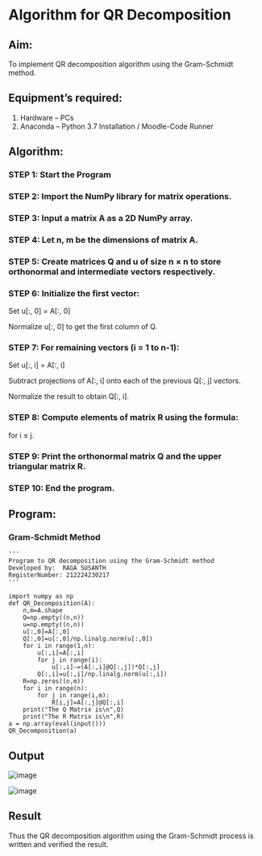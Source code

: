 # Algorithm for QR Decomposition
## Aim:
To implement QR decomposition algorithm using the Gram-Schmidt method.
## Equipment’s required:
1.	Hardware – PCs
2.	Anaconda – Python 3.7 Installation / Moodle-Code Runner
## Algorithm:

### STEP 1:  Start the Program

### STEP 2: Import the NumPy library for matrix operations.

### STEP 3: Input a matrix A as a 2D NumPy array.

### STEP 4: Let n, m be the dimensions of matrix A.

### STEP 5: Create matrices Q and u of size n × n to store orthonormal and intermediate vectors respectively.

### STEP 6: Initialize the first vector:

Set u[:, 0] = A[:, 0]

Normalize u[:, 0] to get the first column of Q.

### STEP 7: For remaining vectors (i = 1 to n-1):

Set u[:, i] = A[:, i]

Subtract projections of A[:, i] onto each of the previous Q[:, j] vectors.

Normalize the result to obtain Q[:, i].

### STEP 8: Compute elements of matrix R using the formula:
for i ≤ j.

### STEP 9: Print the orthonormal matrix Q and the upper triangular matrix R.

### STEP 10: End the program.

## Program:
### Gram-Schmidt Method
```
''' 
Program to QR decomposition using the Gram-Schmidt method
Developed by:  RAGA SUSANTH
RegisterNumber: 212224230217
'''

import numpy as np
def QR_Decomposition(A):
    n,m=A.shape
    Q=np.empty((n,n))
    u=np.empty((n,n))
    u[:,0]=A[:,0]
    Q[:,0]=u[:,0]/np.linalg.norm(u[:,0])
    for i in range(1,n):
        u[:,i]=A[:,i]
        for j in range(i):
            u[:,i]-=(A[:,i]@Q[:,j])*Q[:,j]
        Q[:,i]=u[:,i]/np.linalg.norm(u[:,i])
    R=np.zeros((n,m))
    for i in range(n):
        for j in range(i,m):
            R[i,j]=A[:,j]@Q[:,i]
    print("The Q Matrix is\n",Q)
    print("The R Matrix is\n",R)
a = np.array(eval(input()))
QR_Decomposition(a)

```

## Output

![image](https://github.com/user-attachments/assets/91b9e521-e016-4e4b-81d4-a315a6bf7e1a)


![image](https://github.com/user-attachments/assets/181777ad-5fea-40b3-8a02-0407d0a3a3b1)

## Result
Thus the QR decomposition algorithm using the Gram-Schmidt process is written and verified the result.
